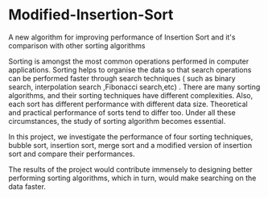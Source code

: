 # Modified-Insertion-Sort
A new algorithm for improving performance of Insertion Sort and it's comparison with other sorting algorithms

Sorting is amongst the most common operations performed in computer applications. Sorting helps to organise the data so that search operations can be performed faster through search techniques ( such as binary search, interpolation search ,Fibonacci search,etc) . There are many sorting algorithms, and their sorting techniques have different complexities. Also, each sort has different performance with different data size. Theoretical and practical performance of sorts tend to differ too. Under all these circumstances, the study of sorting algorithm becomes essential.

In this project, we investigate the performance of four sorting techniques, bubble sort, insertion sort, merge sort and a modified version of insertion sort and compare their performances.

The results of the project would contribute immensely to designing better performing sorting algorithms, which in turn, would make searching on the data faster.
